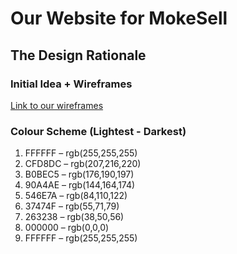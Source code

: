 # Our Website for MokeSell

## The Design Rationale

### Initial Idea + Wireframes
[Link to our wireframes](https://www.figma.com/design/Oaog7V7mHdV9O9jMwTwBqQ/FED_S10267951B_S10267061F_Assg2_Checkpoint1_wireframes?node-id=125-417&t=ApeXed28B3P8lHii-1)

### Colour Scheme (Lightest - Darkest)
1) FFFFFF – rgb(255,255,255)
2) CFD8DC – rgb(207,216,220)
3) B0BEC5 – rgb(176,190,197)
4) 90A4AE – rgb(144,164,174)
5) 546E7A – rgb(84,110,122)
6) 37474F – rgb(55,71,79)
7) 263238 – rgb(38,50,56)
8) 000000 – rgb(0,0,0)
9) FFFFFF – rgb(255,255,255)
